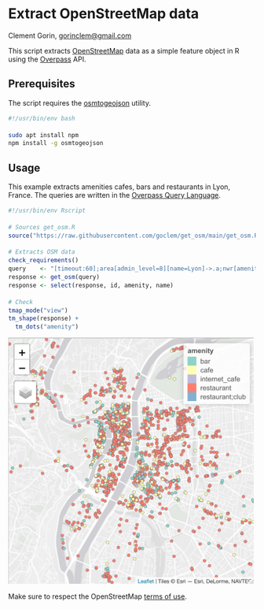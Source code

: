 # Extract OpenStreetMap data

Clement Gorin, gorinclem@gmail.com

This script extracts [OpenStreetMap](https://www.openstreetmap.org) data as a simple feature object in R using the [Overpass](https://overpass-turbo.eu) API. 

## Prerequisites

The script requires the [osmtogeojson](https://tyrasd.github.io/osmtogeojson) utility.

```bash
#!/usr/bin/env bash

sudo apt install npm
npm install -g osmtogeojson
```

## Usage

This example extracts amenities cafes, bars and restaurants in Lyon, France. The queries are written in the [Overpass Query Language](https://wiki.openstreetmap.org/wiki/Overpass_API/Overpass_QL).

```r
#!/usr/bin/env Rscript

# Sources get_osm.R
source("https://raw.githubusercontent.com/goclem/get_osm/main/get_osm.R")

# Extracts OSM data
check_requirements()
query    <- "[timeout:60];area[admin_level=8][name=Lyon]->.a;nwr[amenity~\'^cafe$|^bar$|^restaurant$\'](area.a);out center;"
response <- get_osm(query)
response <- select(response, id, amenity, name)

# Check
tmap_mode("view")
tm_shape(response) +
  tm_dots("amenity") 
```

<img src="example.jpeg" width="500" height="500">

Make sure to respect the OpenStreetMap [terms of use](https://wiki.osmfoundation.org/wiki/Terms_of_Use).